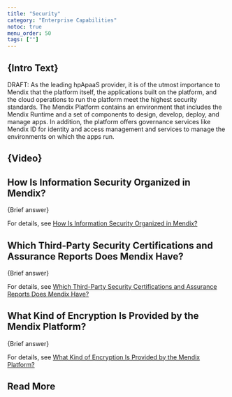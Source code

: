 ```yaml
---
title: "Security"
category: "Enterprise Capabilities"
notoc: true
menu_order: 50
tags: [""]
---
```


## {Intro Text}

DRAFT: As the leading hpApaaS provider, it is of the utmost importance to Mendix that the platform itself, the applications built on the platform, and the cloud operations to run the platform meet the highest security standards. The Mendix Platform contains an environment that includes the Mendix Runtime and a set of components to design, develop, deploy, and manage apps. In addition, the platform offers governance services like Mendix ID for identity and access management and services to manage the environments on which the apps run.

## {Video}

## How Is Information Security Organized in Mendix?

{Brief answer}

For details, see [How Is Information Security Organized in Mendix?](organization-compliance#security-organized)

## Which Third-Party Security Certifications and Assurance Reports Does Mendix Have?

{Brief answer}

For details, see [Which Third-Party Security Certifications and Assurance Reports Does Mendix Have?](organization-compliance#security-certifications)

## What Kind of Encryption Is Provided by the Mendix Platform?

{Brief answer}

For details, see [What Kind of Encryption Is Provided by the Mendix Platform?](platform-security#encryption)

## Read More
